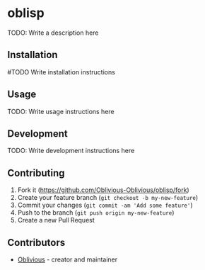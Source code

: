 # oblisp

TODO: Write a description here

## Installation

#TODO Write installation instructions

## Usage

TODO: Write usage instructions here

## Development

TODO: Write development instructions here

## Contributing

1. Fork it (<https://github.com/Oblivious-Oblivious/oblisp/fork>)
2. Create your feature branch (`git checkout -b my-new-feature`)
3. Commit your changes (`git commit -am 'Add some feature'`)
4. Push to the branch (`git push origin my-new-feature`)
5. Create a new Pull Request

## Contributors

- [Oblivious](https://github.com/Oblivious-Oblivious) - creator and maintainer
